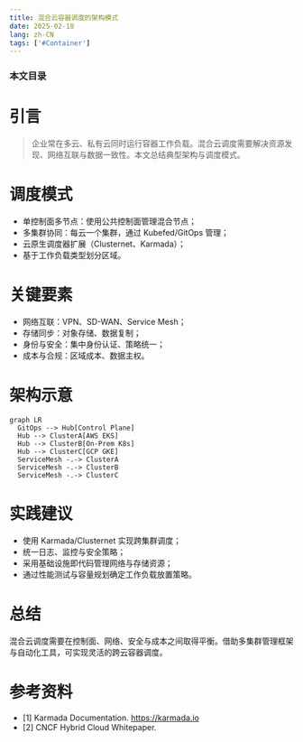 ```yaml
---
title: 混合云容器调度的架构模式
date: 2025-02-18
lang: zh-CN
tags: ['#Container']
---
```


### 本文目录
<!-- toc -->

# 引言
> 企业常在多云、私有云同时运行容器工作负载。混合云调度需要解决资源发现、网络互联与数据一致性。本文总结典型架构与调度模式。

# 调度模式
- 单控制面多节点：使用公共控制面管理混合节点；
- 多集群协同：每云一个集群，通过 Kubefed/GitOps 管理；
- 云原生调度器扩展（Clusternet、Karmada）；
- 基于工作负载类型划分区域。

# 关键要素
- 网络互联：VPN、SD-WAN、Service Mesh；
- 存储同步：对象存储、数据复制；
- 身份与安全：集中身份认证、策略统一；
- 成本与合规：区域成本、数据主权。

# 架构示意
```mermaid
graph LR
  GitOps --> Hub[Control Plane]
  Hub --> ClusterA[AWS EKS]
  Hub --> ClusterB[On-Prem K8s]
  Hub --> ClusterC[GCP GKE]
  ServiceMesh -.-> ClusterA
  ServiceMesh -.-> ClusterB
  ServiceMesh -.-> ClusterC
```

# 实践建议
- 使用 Karmada/Clusternet 实现跨集群调度；
- 统一日志、监控与安全策略；
- 采用基础设施即代码管理网络与存储资源；
- 通过性能测试与容量规划确定工作负载放置策略。

# 总结
混合云调度需要在控制面、网络、安全与成本之间取得平衡。借助多集群管理框架与自动化工具，可实现灵活的跨云容器调度。

# 参考资料
- [1] Karmada Documentation. https://karmada.io
- [2] CNCF Hybrid Cloud Whitepaper.
